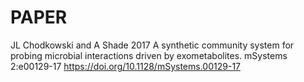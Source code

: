 # PAPER

JL Chodkowski and A Shade
2017
A synthetic community system for probing microbial interactions driven by exometabolites.
mSystems
2:e00129-17
https://doi.org/10.1128/mSystems.00129-17

